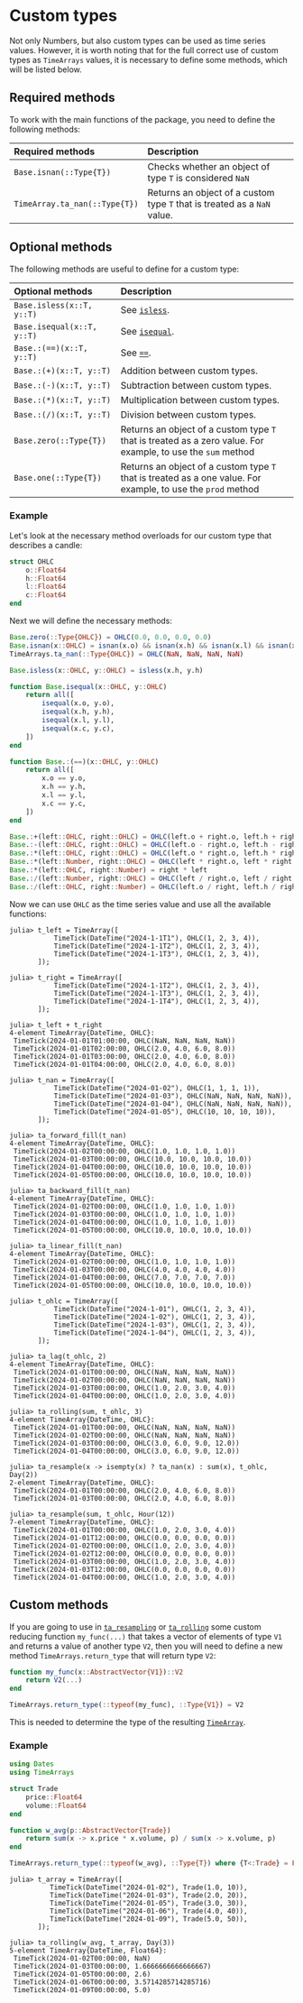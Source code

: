 # Custom types

Not only Numbers, but also custom types can be used as time series values.
However, it is worth noting that for the full correct use of custom types as `TimeArrays` values, it is necessary to define some methods, which will be listed below.

## Required methods

To work with the main functions of the package, you need to define the following methods:

| Required methods | Description |
|:-----------------|:------------|
| `Base.isnan(::Type{T})` | Checks whether an object of type `T` is considered `NaN` |
| `TimeArray.ta_nan(::Type{T})` | Returns an object of a custom type `T` that is treated as a `NaN` value. |

## Optional methods

The following methods are useful to define for a custom type:

| Optional methods | Description |
|:-----------------|:------------|
| `Base.isless(x::T, y::T)` | See [`isless`](https://docs.julialang.org/en/v1/base/base/#Base.isless). |
| `Base.isequal(x::T, y::T)` | See [`isequal`](https://docs.julialang.org/en/v1/base/base/#Base.isequal). |
| `Base.:(==)(x::T, y::T)` | See [`==`](https://docs.julialang.org/en/v1/base/math/#Base.:==). |
| `Base.:(+)(x::T, y::T)` | Addition between custom types. |
| `Base.:(-)(x::T, y::T)` | Subtraction between custom types. |
| `Base.:(*)(x::T, y::T)` | Multiplication between custom types. |
| `Base.:(/)(x::T, y::T)` | Division between custom types. |
| `Base.zero(::Type{T})` | Returns an object of a custom type `T` that is treated as a zero value. For example, to use the `sum` method |
| `Base.one(::Type{T})` | Returns an object of a custom type `T` that is treated as a one value. For example, to use the `prod` method |

### Example

Let's look at the necessary method overloads for our custom type that describes a candle:

```julia
struct OHLC
    o::Float64
    h::Float64
    l::Float64
    c::Float64
end
```

Next we will define the necessary methods:

```julia
Base.zero(::Type{OHLC}) = OHLC(0.0, 0.0, 0.0, 0.0)
Base.isnan(x::OHLC) = isnan(x.o) && isnan(x.h) && isnan(x.l) && isnan(x.c)
TimeArrays.ta_nan(::Type{OHLC}) = OHLC(NaN, NaN, NaN, NaN)

Base.isless(x::OHLC, y::OHLC) = isless(x.h, y.h)

function Base.isequal(x::OHLC, y::OHLC)
    return all([
        isequal(x.o, y.o),
        isequal(x.h, y.h),
        isequal(x.l, y.l),
        isequal(x.c, y.c),
    ])
end

function Base.:(==)(x::OHLC, y::OHLC)
    return all([
        x.o == y.o,
        x.h == y.h,
        x.l == y.l,
        x.c == y.c,
    ])
end

Base.:+(left::OHLC, right::OHLC) = OHLC(left.o + right.o, left.h + right.h, left.l + right.l, left.c + right.c)
Base.:-(left::OHLC, right::OHLC) = OHLC(left.o - right.o, left.h - right.h, left.l - right.l, left.c - right.c)
Base.:*(left::OHLC, right::OHLC) = OHLC(left.o * right.o, left.h * right.h, left.l * right.l, left.c * right.c)
Base.:*(left::Number, right::OHLC) = OHLC(left * right.o, left * right.h, left * right.l, left * right.c)
Base.:*(left::OHLC, right::Number) = right * left
Base.:/(left::Number, right::OHLC) = OHLC(left / right.o, left / right.h, left / right.l, left / right.c)
Base.:/(left::OHLC, right::Number) = OHLC(left.o / right, left.h / right, left.l / right, left.c / right)
```

Now we can use `OHLC` as the time series value and use all the available functions:

```julia-repl
julia> t_left = TimeArray([
           TimeTick(DateTime("2024-1-1T1"), OHLC(1, 2, 3, 4)),
           TimeTick(DateTime("2024-1-1T2"), OHLC(1, 2, 3, 4)),
           TimeTick(DateTime("2024-1-1T3"), OHLC(1, 2, 3, 4)),
       ]);

julia> t_right = TimeArray([
           TimeTick(DateTime("2024-1-1T2"), OHLC(1, 2, 3, 4)),
           TimeTick(DateTime("2024-1-1T3"), OHLC(1, 2, 3, 4)),
           TimeTick(DateTime("2024-1-1T4"), OHLC(1, 2, 3, 4)),
       ]);

julia> t_left + t_right
4-element TimeArray{DateTime, OHLC}:
 TimeTick(2024-01-01T01:00:00, OHLC(NaN, NaN, NaN, NaN))
 TimeTick(2024-01-01T02:00:00, OHLC(2.0, 4.0, 6.0, 8.0))
 TimeTick(2024-01-01T03:00:00, OHLC(2.0, 4.0, 6.0, 8.0))
 TimeTick(2024-01-01T04:00:00, OHLC(2.0, 4.0, 6.0, 8.0))
```

```julia-repl
julia> t_nan = TimeArray([
           TimeTick(DateTime("2024-01-02"), OHLC(1, 1, 1, 1)),
           TimeTick(DateTime("2024-01-03"), OHLC(NaN, NaN, NaN, NaN)),
           TimeTick(DateTime("2024-01-04"), OHLC(NaN, NaN, NaN, NaN)),
           TimeTick(DateTime("2024-01-05"), OHLC(10, 10, 10, 10)),
       ]);

julia> ta_forward_fill(t_nan)
4-element TimeArray{DateTime, OHLC}:
 TimeTick(2024-01-02T00:00:00, OHLC(1.0, 1.0, 1.0, 1.0))
 TimeTick(2024-01-03T00:00:00, OHLC(10.0, 10.0, 10.0, 10.0))
 TimeTick(2024-01-04T00:00:00, OHLC(10.0, 10.0, 10.0, 10.0))
 TimeTick(2024-01-05T00:00:00, OHLC(10.0, 10.0, 10.0, 10.0))

julia> ta_backward_fill(t_nan)
4-element TimeArray{DateTime, OHLC}:
 TimeTick(2024-01-02T00:00:00, OHLC(1.0, 1.0, 1.0, 1.0))
 TimeTick(2024-01-03T00:00:00, OHLC(1.0, 1.0, 1.0, 1.0))
 TimeTick(2024-01-04T00:00:00, OHLC(1.0, 1.0, 1.0, 1.0))
 TimeTick(2024-01-05T00:00:00, OHLC(10.0, 10.0, 10.0, 10.0))

julia> ta_linear_fill(t_nan)
4-element TimeArray{DateTime, OHLC}:
 TimeTick(2024-01-02T00:00:00, OHLC(1.0, 1.0, 1.0, 1.0))
 TimeTick(2024-01-03T00:00:00, OHLC(4.0, 4.0, 4.0, 4.0))
 TimeTick(2024-01-04T00:00:00, OHLC(7.0, 7.0, 7.0, 7.0))
 TimeTick(2024-01-05T00:00:00, OHLC(10.0, 10.0, 10.0, 10.0))
```

```julia-repl
julia> t_ohlc = TimeArray([
           TimeTick(DateTime("2024-1-01"), OHLC(1, 2, 3, 4)),
           TimeTick(DateTime("2024-1-02"), OHLC(1, 2, 3, 4)),
           TimeTick(DateTime("2024-1-03"), OHLC(1, 2, 3, 4)),
           TimeTick(DateTime("2024-1-04"), OHLC(1, 2, 3, 4)),
       ]);

julia> ta_lag(t_ohlc, 2)
4-element TimeArray{DateTime, OHLC}:
 TimeTick(2024-01-01T00:00:00, OHLC(NaN, NaN, NaN, NaN))
 TimeTick(2024-01-02T00:00:00, OHLC(NaN, NaN, NaN, NaN))
 TimeTick(2024-01-03T00:00:00, OHLC(1.0, 2.0, 3.0, 4.0))
 TimeTick(2024-01-04T00:00:00, OHLC(1.0, 2.0, 3.0, 4.0))

julia> ta_rolling(sum, t_ohlc, 3)
4-element TimeArray{DateTime, OHLC}:
 TimeTick(2024-01-01T00:00:00, OHLC(NaN, NaN, NaN, NaN))
 TimeTick(2024-01-02T00:00:00, OHLC(NaN, NaN, NaN, NaN))
 TimeTick(2024-01-03T00:00:00, OHLC(3.0, 6.0, 9.0, 12.0))
 TimeTick(2024-01-04T00:00:00, OHLC(3.0, 6.0, 9.0, 12.0))

julia> ta_resample(x -> isempty(x) ? ta_nan(x) : sum(x), t_ohlc, Day(2))
2-element TimeArray{DateTime, OHLC}:
 TimeTick(2024-01-01T00:00:00, OHLC(2.0, 4.0, 6.0, 8.0))
 TimeTick(2024-01-03T00:00:00, OHLC(2.0, 4.0, 6.0, 8.0))

julia> ta_resample(sum, t_ohlc, Hour(12))
7-element TimeArray{DateTime, OHLC}:
 TimeTick(2024-01-01T00:00:00, OHLC(1.0, 2.0, 3.0, 4.0))
 TimeTick(2024-01-01T12:00:00, OHLC(0.0, 0.0, 0.0, 0.0))
 TimeTick(2024-01-02T00:00:00, OHLC(1.0, 2.0, 3.0, 4.0))
 TimeTick(2024-01-02T12:00:00, OHLC(0.0, 0.0, 0.0, 0.0))
 TimeTick(2024-01-03T00:00:00, OHLC(1.0, 2.0, 3.0, 4.0))
 TimeTick(2024-01-03T12:00:00, OHLC(0.0, 0.0, 0.0, 0.0))
 TimeTick(2024-01-04T00:00:00, OHLC(1.0, 2.0, 3.0, 4.0))
```

## Custom methods

If you are going to use in [`ta_resampling`](@ref) or [`ta_rolling`](@ref) some custom reducing function `my_func(...)` that takes a vector of elements of type `V1` and returns a value of another type `V2`, then you will need to define a new method `TimeArrays.return_type` that will return type `V2`:

```julia
function my_func(x::AbstractVector{V1})::V2
    return V2(...)
end

TimeArrays.return_type(::typeof(my_func), ::Type{V1}) = V2
```

This is needed to determine the type of the resulting [`TimeArray`](@ref).

### Example

```julia
using Dates
using TimeArrays

struct Trade
    price::Float64
    volume::Float64
end

function w_avg(p::AbstractVector{Trade})
    return sum(x -> x.price * x.volume, p) / sum(x -> x.volume, p)
end

TimeArrays.return_type(::typeof(w_avg), ::Type{T}) where {T<:Trade} = Float64
```

```julia-repl
julia> t_array = TimeArray([
          TimeTick(DateTime("2024-01-02"), Trade(1.0, 10)),
          TimeTick(DateTime("2024-01-03"), Trade(2.0, 20)),
          TimeTick(DateTime("2024-01-05"), Trade(3.0, 30)),
          TimeTick(DateTime("2024-01-06"), Trade(4.0, 40)),
          TimeTick(DateTime("2024-01-09"), Trade(5.0, 50)),
       ]);

julia> ta_rolling(w_avg, t_array, Day(3))
5-element TimeArray{DateTime, Float64}:
 TimeTick(2024-01-02T00:00:00, NaN)
 TimeTick(2024-01-03T00:00:00, 1.6666666666666667)
 TimeTick(2024-01-05T00:00:00, 2.6)
 TimeTick(2024-01-06T00:00:00, 3.5714285714285716)
 TimeTick(2024-01-09T00:00:00, 5.0)
```
